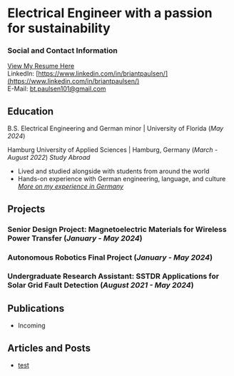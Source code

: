 # Electrical Engineer with a passion for sustainability <br>


### Social and Contact Information
[View My Resume Here](https://github.com/brianpaulsen/portfolio/blob/3c6be672c4e6ac5efd9954f74463a82539bcf882/assets/Brian%20Paulsen%20Resume.pdf "Updated 2/8/24")  
LinkedIn: [https://www.linkedin.com/in/briantpaulsen/](https://www.linkedin.com/in/briantpaulsen/)  
E-Mail: [bt.paulsen101@gmail.com](mailto:bt.paulsen101@gmail.com)


## Education
B.S. Electrical Engineering and German minor | University of Florida (_May 2024_)

Hamburg University of Applied Sciences | Hamburg, Germany (_March - August 2022_)
_Study Abroad_
- Lived and studied alongside with students from around the world
- Hands-on experience with German engineering, language, and culture  
[_More on my experience in Germany_](https://www.instagram.com/p/Ce5am6KNFxK/)



## Projects
### Senior Design Project: Magnetoelectric Materials for Wireless Power Transfer (_January - May 2024_)

### Autonomous Robotics Final Project (_January - May 2024_)

### Undergraduate Research Assistant: SSTDR Applications for Solar Grid Fault Detection (_August 2021 - May 2024_)

## Publications
* Incoming

## Articles and Posts
* [test](/_posts/2024-02-04-test.md)
